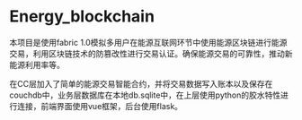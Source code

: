 # Energy_blockchain

本项目是使用fabric 1.0模拟多用户在能源互联网环节中使用能源区块链进行能源交易，利用区块链技术的防篡改性进行交易认证。确保能源交易的可靠性，推动新能源利用率等。

在CC层加入了简单的能源交易智能合约，并将交易数据写入账本以及保存在couchdb中，业务层数据库在本地db.sqlite中，在上层使用python的胶水特性进行连接，前端界面使用vue框架，后台使用flask。
